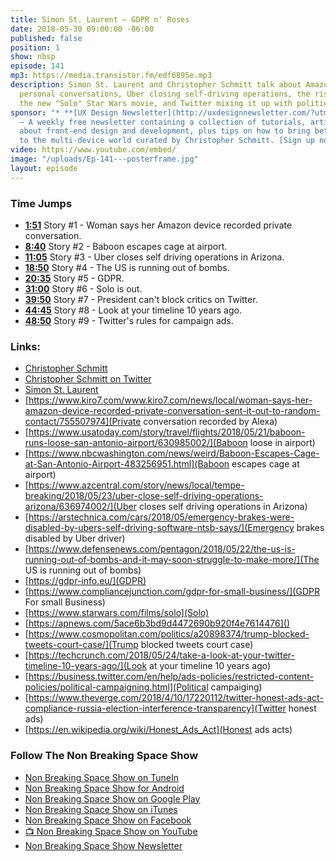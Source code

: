 ```yaml
---
title: Simon St. Laurent — GDPR n' Roses
date: 2018-05-30 09:00:00 -06:00
published: false
position: 1
show: nbsp
episode: 141
mp3: https://media.transistor.fm/edf6895e.mp3
description: Simon St. Laurent and Christopher Schmitt talk about Amazon recording
  personal conversations, Uber closing self-driving operations, the rise of GDPR,
  the new "Solo" Star Wars movie, and Twitter mixing it up with politics.
sponsor: "* **[UX Design Newsletter](http://uxdesignnewsletter.com/?utm_source=nbsptv141&utm_medium=podcast&utm_campaign=uxdesignnewsletter)**
  — A weekly free newsletter containing a collection of tutorials, articles, and videos
  about front-end design and development, plus tips on how to bring better engagement
  to the multi-device world curated by Christopher Schmitt. [Sign up now!](http://uxdesignnewsletter.com/?utm_source=nbsptv141&utm_medium=podcast&utm_campaign=uxdesignnewsletter)"
video: https://www.youtube.com/embed/
image: "/uploads/Ep-141---posterframe.jpg"
layout: episode
---
```


### Time Jumps

* **[1:51](#t=1:51)** Story #1 - Woman says her Amazon device recorded private conversation.
* **[8:40](#t=8:40)** Story #2 - Baboon escapes cage at airport.
* **[11:05](#t=11:05)** Story #3 - Uber closes self driving operations in Arizona.
* **[18:50](#t=18:50)** Story #4 - The US is running out of bombs.
* **[20:35](#t=20:35)** Story #5 - GDPR.
* **[31:00](#t=31:00)** Story #6 - Solo is out.
* **[39:50](#t=39:50)** Story #7 - President can't block critics on Twitter.
* **[44:45](#t=44:45)** Story #8 - Look at your timeline 10 years ago.
* **[48:50](#t=48:50)** Story #9 - Twitter's rules for campaign ads.

### Links:

* [Christopher Schmitt](http://Christopher.org)
* [Christopher Schmitt on Twitter](https://twitter.com/teleject)
* [Simon St. Laurent](http://simonstl.com)
* [https://www.kiro7.com/www.kiro7.com/news/local/woman-says-her-amazon-device-recorded-private-conversation-sent-it-out-to-random-contact/755507974](Private conversation recorded by Alexa)
* [https://www.usatoday.com/story/travel/flights/2018/05/21/baboon-runs-loose-san-antonio-airport/630985002/](Baboon loose in airport)
* [https://www.nbcwashington.com/news/weird/Baboon-Escapes-Cage-at-San-Antonio-Airport-483256951.html](Baboon escapes cage at airport)
* [https://www.azcentral.com/story/news/local/tempe-breaking/2018/05/23/uber-close-self-driving-operations-arizona/636974002/](Uber closes self driving operations in Arizona)
* [https://arstechnica.com/cars/2018/05/emergency-brakes-were-disabled-by-ubers-self-driving-software-ntsb-says/](Emergency brakes disabled by Uber driver)
* [https://www.defensenews.com/pentagon/2018/05/22/the-us-is-running-out-of-bombs-and-it-may-soon-struggle-to-make-more/](The US is running out of bombs)
* [https://gdpr-info.eu/](GDPR)
* [https://www.compliancejunction.com/gdpr-for-small-business/](GDPR For small Business)
* [https://www.starwars.com/films/solo](Solo)
* [https://apnews.com/5ace6b3bd9d4472690b920f4e7614476]()
* [https://www.cosmopolitan.com/politics/a20898374/trump-blocked-tweets-court-case/](Trump blocked tweets court case)
* [https://techcrunch.com/2018/05/24/take-a-look-at-your-twitter-timeline-10-years-ago/](Look at your timeline 10 years ago)
* [https://business.twitter.com/en/help/ads-policies/restricted-content-policies/political-campaigning.html](Political campaiging)
* [https://www.theverge.com/2018/4/10/17220112/twitter-honest-ads-act-compliance-russia-election-interference-transparency](Twitter honest ads)
* [https://en.wikipedia.org/wiki/Honest_Ads_Act](Honest ads acts)


### Follow The Non Breaking Space Show

* [Non Breaking Space Show on TuneIn](http://tunein.com/radio/Non-Breaking-Space-Show-p885155/)
* [Non Breaking Space Show for Android](http://subscribeonandroid.com/feeds.goodstuff.fm/nbsp)
* [Non Breaking Space Show on Google Play](https://playmusic.app.goo.gl/?ibi=com.google.PlayMusic&isi=691797987&ius=googleplaymusic&link=https://play.google.com/music/m/Iw5ik6iwalo5vmda5rqyrotdney?t%3DNon_Breaking_Space_Show%26pcampaignid%3DMKT-na-all-co-pr-mu-pod-16)
* [Non Breaking Space Show on iTunes](https://itunes.apple.com/ca/podcast/non-breaking-space-show/id507162981?mt=2&ign-mpt=uo%3D4)
* [Non Breaking Space Show on Facebook](https://www.facebook.com/nbsptv)
* [📺 Non Breaking Space Show on YouTube](https://www.youtube.com/channel/UC--mqA75V3CM8hxId0l7e_g?sub_confirmation=1)
* [Non Breaking Space Show Newsletter](http://newsletter.nonbreakingspace.tv/)
